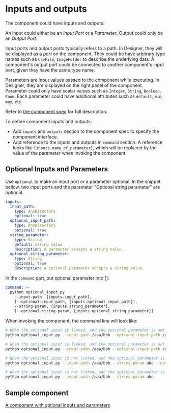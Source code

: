 # Inputs and outputs

The component could have inputs and outputs.

An input could either be an *Input Port* or a *Parameter*. Output could only be an *Output Port*.

Input ports and output ports typically refers to a path. In Designer, they will be displayed as a *port* on the component. They could be have arbitrary type names such as `CsvFile`, `ImageFolder` to describe the underlying data. A component's output port could be connected to another component's input port, given they have the same type name.

Parameters are input values passed to the component while executing. In Designer, they are displayed on the right panel of the component. Parameter could only have scalar values such as `Integer`, `String`, `Boolean`, `Enum`. Each parameter could have additional attributes such as `default`, `min`, `max`, etc.

Refer to [the component spec](../component-spec-definition.md) for full description.

To define component inputs and outputs:
* Add `inputs` and `outputs` section to the component spec to specify the component interface.
* Add reference to the inputs and outputs in `command` section. A reference looks like `{inputs.name_of_parameter}`, which will be replaced by the value of the parameter when invoking the component.

## Optional Inputs and Parameters

Use `optional` to make an input port or a parameter optional.
In the snippet bellow, two input ports and the parameter "Optional string parameter" are optional.

```yaml
inputs:
  input_path:
    type: AnyDirectory
    optional: true
  optional_input_path:
    type: AnyDirectory
    optional: true
  string_parameter:
    type: String
    default: string value
    description: A parameter accepts a string value.
  optional_string_parameter:
    type: String
    optional: true
    description: A optional parameter accepts a string value.
```

In the `command` part, put optional parameter into []:
```yaml
command: >-
  python optional_input.py
    --input-path  {inputs.input_path},
    [--optional-input-path, {inputs.optional_input_path}],
    --string-param, {inputs.string_parameter},
    [--optional-string-param, {inputs.optional_string_parameter}]
```

When invoking the component, the command line will look like:

```bash
# When the optional input is linked, and the optional parameter is set.
python optional_input.py --input-path /aaa/bbb --optional-input-path /xxx/yyy --string-param abc --optional-string-param def

# When the optional input is linked, and the optional parameter is not set.
python optional_input.py --input-path /aaa/bbb --optional-input-path /xxx/yyy --string-param abc

# When the optional input is not linked, and the optional parameter is set.
python optional_input.py --input-path /aaa/bbb --string-param abc --optional-string-param def

# When the optional input is not linked, and the optional parameter is not set.
python optional_input.py --input-path /aaa/bbb --string-param abc
```

## Sample component

[A component with optional inputs and parameters](./samples/inputs-and-outputs/README.md)